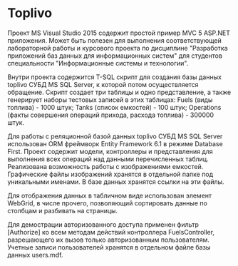 # Toplivo
Проект MS Visual Studio 2015 содержит простой пример MVC 5 ASP.NET приложения. Может быть полезен для выполнения соответствующей лабораторной работы и курсового проекта по дисциплине "Разработка приложений баз данных для информационных систем" для студентов специальности "Информационные системы и технологии".

Внутри проекта содержится T-SQL скрипт для создания базы данных toplivo СУБД MS SQL Server, к которой потом осуществляется обращение. Скрипт создает три таблицы и одно представление, а также генерирует наборы тестовых записей в этих таблицах:
Fuels (виды топлива) - 1000 штук; 
Tanks (список емкостей) - 100 штук; 
Operations (факты совершения операций прихода, расхода топлива) - 300000 штук.

Для работы с реляционной базой данных toplivo СУБД MS SQL Server использован ОRM фреймворк Entity Framework 6.1 в режиме Database First. Проект содержит модели, контроллеры и представления для выполнения всех операций над данными перечисленных таблиц.
Реализована возможность работы с изображениями емкостей. Графические файлы изображений хранятся в отдельной папке под уникальными именами. В базе данных хранятся ссылки на эти файлы.

Для отображения данных в табличном виде использован элемент WebGrid, в числе прочего, позволяющий сортировать данные по столбцам и разбивать на страницы.

Для демострации авторизованного доступа применен фильтр [Authorize] ко всем методам действий контроллера FuelsController, разрешающего их вызов только авторизованным пользователям. Учетные записи пользователей хранятся в отдельном файле базы данных users.mdf.

